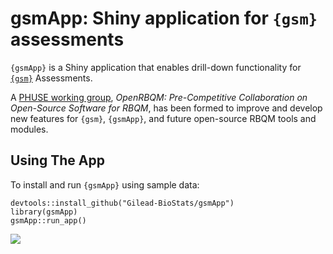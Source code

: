 # gsmApp: Shiny application for `{gsm}` assessments

`{gsmApp}` is a Shiny application that enables drill-down functionality for [`{gsm}`](https://github.com/Gilead-BioStats/gsm) Assessments.


A [PHUSE working group](https://advance.phuse.global/display/WEL/OpenRBQM%3A+Pre-Competitive+Collaboration+on+Open-Source+Software+for+RBQM), *OpenRBQM: Pre-Competitive Collaboration on Open-Source Software for RBQM*, has been formed to improve and develop new features for `{gsm}`, `{gsmApp}`, and future open-source RBQM tools and modules.

## Using The App

To install and run `{gsmApp}` using sample data:

```
devtools::install_github("Gilead-BioStats/gsmApp")
library(gsmApp)
gsmApp::run_app()
```

![](https://github.com/Gilead-BioStats/gsmApp/blob/fix-91/inst/resources/gsmApp.gif)
